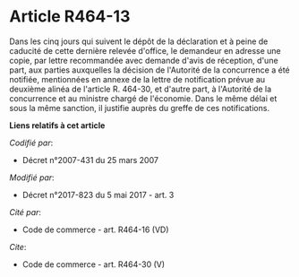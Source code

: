 # Article R464-13

Dans les cinq jours qui suivent le dépôt de la déclaration et à peine de caducité de cette dernière relevée d'office, le
demandeur en adresse une copie, par lettre recommandée avec demande d'avis de réception, d'une part, aux parties auxquelles
la décision de l'Autorité de la concurrence a été notifiée, mentionnées en annexe de la lettre de notification prévue au
deuxième alinéa de l'article R. 464-30, et d'autre part, à l'Autorité de la concurrence et au ministre chargé de l'économie.
Dans le même délai et sous la même sanction, il justifie auprès du greffe de ces notifications.

**Liens relatifs à cet article**

_Codifié par_:

  - Décret n°2007-431 du 25 mars 2007

_Modifié par_:

  - Décret n°2017-823 du 5 mai 2017 - art. 3

_Cité par_:

  - Code de commerce - art. R464-16 (VD)

_Cite_:

  - Code de commerce - art. R464-30 (V)
